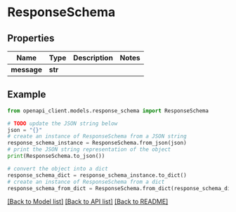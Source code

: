 # ResponseSchema


## Properties

Name | Type | Description | Notes
------------ | ------------- | ------------- | -------------
**message** | **str** |  | 

## Example

```python
from openapi_client.models.response_schema import ResponseSchema

# TODO update the JSON string below
json = "{}"
# create an instance of ResponseSchema from a JSON string
response_schema_instance = ResponseSchema.from_json(json)
# print the JSON string representation of the object
print(ResponseSchema.to_json())

# convert the object into a dict
response_schema_dict = response_schema_instance.to_dict()
# create an instance of ResponseSchema from a dict
response_schema_from_dict = ResponseSchema.from_dict(response_schema_dict)
```
[[Back to Model list]](../README.md#documentation-for-models) [[Back to API list]](../README.md#documentation-for-api-endpoints) [[Back to README]](../README.md)


